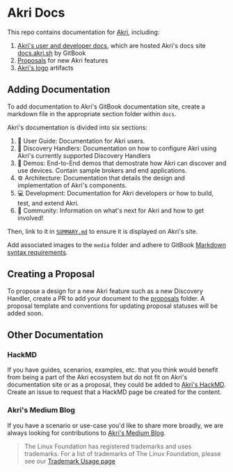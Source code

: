 # Akri Docs
This repo contains documentation for [Akri](https://github.com/project-akri/akri), including:
1. [Akri's user and developer docs](./docs), which are hosted Akri's docs site [docs.akri.sh](https://docs.akri.sh/) by
   GitBook
1. [Proposals](./proposals) for new Akri features
1. [Akri's logo](./art) artifacts

## Adding Documentation
To add documentation to Akri's GitBook documentation site, create a markdown file in the appropriate section folder
within `docs`.

Akri's documentation is divided into six sections:
1. :blue_book: User Guide: Documentation for Akri users.
1. :mag_right: Discovery Handlers: Documentation on how to configure Akri using Akri's currently supported Discovery Handlers
1. :rocket: Demos: End-to-End demos that demostrate how Akri can discover and use devices. Contain sample brokers and end applications.
1. :gear: Architecture: Documentation that details the design and implementation of Akri's components.
1. :computer: Development: Documentation for Akri developers or how to build, test, and extend Akri.
1. :tada: Community: Information on what's next for Akri and how to get involved! 

Then, link to it in [`SUMMARY.md`](docs/SUMMARY.md) to ensure it is displayed on Akri's site. 

Add associated images to the `media` folder and adhere to GitBook [Markdown syntax
requirements](https://docs.gitbook.com/editing-content/markdown).

## Creating a Proposal
To propose a design for a new Akri feature such as a new Discovery Handler, create a PR to add your document to the
[proposals](./proposals) folder. A proposal template and conventions for updating proposal statuses will be added soon. 

## Other Documentation
### HackMD
If you have guides, scenarios, examples, etc. that you think would benefit from being a part of the Akri ecosystem but
do not fit on Akri's documentation site or as a proposal, they could be added to [Akri's
HackMD](https://hackmd.io/team/akri). Create an issue to request that a HackMD page be created for the content.

### Akri's Medium Blog
If you have a scenario or use-case you'd like to share more broadly, we are always looking for contributions to [Akri's
Medium Blog](https://medium.com/akri).

> The Linux Foundation has registered trademarks and uses trademarks. For a list of trademarks of The Linux Foundation, please see our [Trademark Usage page](https://www.linuxfoundation.org/legal/trademark-usage)